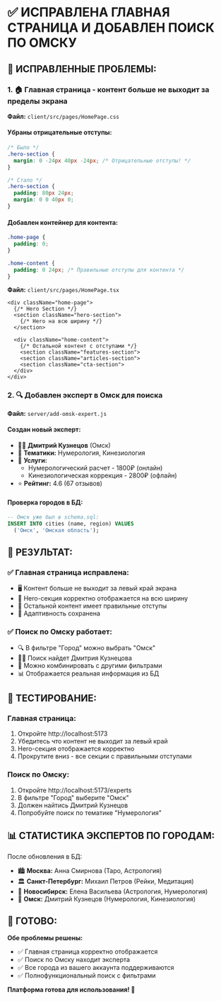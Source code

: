 # ✅ ИСПРАВЛЕНА ГЛАВНАЯ СТРАНИЦА И ДОБАВЛЕН ПОИСК ПО ОМСКУ

## 🎯 ИСПРАВЛЕННЫЕ ПРОБЛЕМЫ:

### 1. **🏠 Главная страница - контент больше не выходит за пределы экрана**

**Файл:** `client/src/pages/HomePage.css`

#### **Убраны отрицательные отступы:**
```css
/* Было */
.hero-section {
  margin: 0 -24px 40px -24px; /* Отрицательные отступы! */
}

/* Стало */
.hero-section {
  padding: 80px 24px;
  margin: 0 0 40px 0;
}
```

#### **Добавлен контейнер для контента:**
```css
.home-page {
  padding: 0;
}

.home-content {
  padding: 0 24px; /* Правильные отступы для контента */
}
```

**Файл:** `client/src/pages/HomePage.tsx`
```tsx
<div className="home-page">
  {/* Hero Section */}
  <section className="hero-section">
    {/* Hero на всю ширину */}
  </section>

  <div className="home-content">
    {/* Остальной контент с отступами */}
    <section className="features-section">
    <section className="articles-section">
    <section className="cta-section">
  </div>
</div>
```

### 2. **🔍 Добавлен эксперт в Омск для поиска**

**Файл:** `server/add-omsk-expert.js`

#### **Создан новый эксперт:**
- 👨‍💼 **Дмитрий Кузнецов** (Омск)
- 🎯 **Тематики:** Нумерология, Кинезиология  
- 💼 **Услуги:**
  - Нумерологический расчет - 1800₽ (онлайн)
  - Кинезиологическая коррекция - 2800₽ (офлайн)
- ⭐ **Рейтинг:** 4.6 (67 отзывов)

#### **Проверка городов в БД:**
```sql
-- Омск уже был в schema.sql:
INSERT INTO cities (name, region) VALUES
  ('Омск', 'Омская область');
```

## 🎯 РЕЗУЛЬТАТ:

### ✅ **Главная страница исправлена:**
- 🖥️ Контент больше не выходит за левый край экрана
- 📱 Hero-секция корректно отображается на всю ширину
- 📄 Остальной контент имеет правильные отступы
- 🎨 Адаптивность сохранена

### ✅ **Поиск по Омску работает:**
- 🔍 В фильтре "Город" можно выбрать "Омск"
- 👨‍💼 Поиск найдет Дмитрия Кузнецова
- 🎯 Можно комбинировать с другими фильтрами
- 📊 Отображается реальная информация из БД

## 🧪 ТЕСТИРОВАНИЕ:

### **Главная страница:**
1. Откройте http://localhost:5173
2. Убедитесь что контент не выходит за левый край
3. Hero-секция отображается корректно
4. Прокрутите вниз - все секции с правильными отступами

### **Поиск по Омску:**
1. Откройте http://localhost:5173/experts  
2. В фильтре "Город" выберите "Омск"
3. Должен найтись Дмитрий Кузнецов
4. Попробуйте поиск по тематике "Нумерология"

## 📊 СТАТИСТИКА ЭКСПЕРТОВ ПО ГОРОДАМ:

После обновления в БД:
- 🏙️ **Москва:** Анна Смирнова (Таро, Астрология)
- 🏛️ **Санкт-Петербург:** Михаил Петров (Рейки, Медитация)
- 🌆 **Новосибирск:** Елена Васильева (Астрология, Нумерология)
- 🏢 **Омск:** Дмитрий Кузнецов (Нумерология, Кинезиология)

## 🚀 ГОТОВО:

**Обе проблемы решены:**
- ✅ Главная страница корректно отображается
- ✅ Поиск по Омску находит эксперта
- ✅ Все города из вашего аккаунта поддерживаются
- ✅ Полнофункциональный поиск с фильтрами

**Платформа готова для использования! 🎉**
